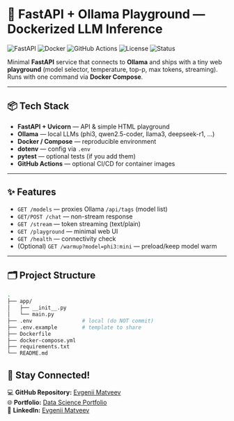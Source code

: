 # 🧠 FastAPI + Ollama Playground — Dockerized LLM Inference

![FastAPI](https://img.shields.io/badge/FastAPI-Backend-009688?logo=fastapi&logoColor=white)
![Docker](https://img.shields.io/badge/Docker-Containerized-2496ED?logo=docker&logoColor=white)
![GitHub Actions](https://img.shields.io/badge/CI%2FCD-GitHub_Actions-2088FF?logo=githubactions&logoColor=white)
![License](https://img.shields.io/badge/License-MIT-green.svg)
![Status](https://img.shields.io/badge/Status-Active-brightgreen)

Minimal **FastAPI** service that connects to **Ollama** and ships with a tiny web **playground** (model selector, temperature, top-p, max tokens, streaming).  
Runs with one command via **Docker Compose**.

---

## 📦 Tech Stack
- **FastAPI + Uvicorn** — API & simple HTML playground  
- **Ollama** — local LLMs (phi3, qwen2.5-coder, llama3, deepseek-r1, …)  
- **Docker / Compose** — reproducible environment  
- **dotenv** — config via `.env`  
- **pytest** — optional tests (if you add them)  
- **GitHub Actions** — optional CI/CD for container images

---

## ✨ Features
- `GET /models` — proxies Ollama `/api/tags` (model list)  
- `GET/POST /chat` — non-stream response  
- `GET /stream` — token streaming (text/plain)  
- `GET /playground` — minimal web UI  
- `GET /health` — connectivity check  
- (Optional) `GET /warmup?model=phi3:mini` — preload/keep model warm

---

## 🗂️ Project Structure
```bash
.
├── app/
│   ├── __init__.py
│   └── main.py
├── .env                # local (do NOT commit)
├── .env.example        # template to share
├── Dockerfile
├── docker-compose.yml
├── requirements.txt
└── README.md

```


## 📢 Stay Connected!  
💻 **GitHub Repository:** [Evgenii Matveev](https://github.com/evgeniimatveev)  
🌐 **Portfolio:** [Data Science Portfolio](https://www.datascienceportfol.io/evgeniimatveevusa)  
📌 **LinkedIn:** [Evgenii Matveev](https://www.linkedin.com/in/evgenii-matveev-510926276/) 
